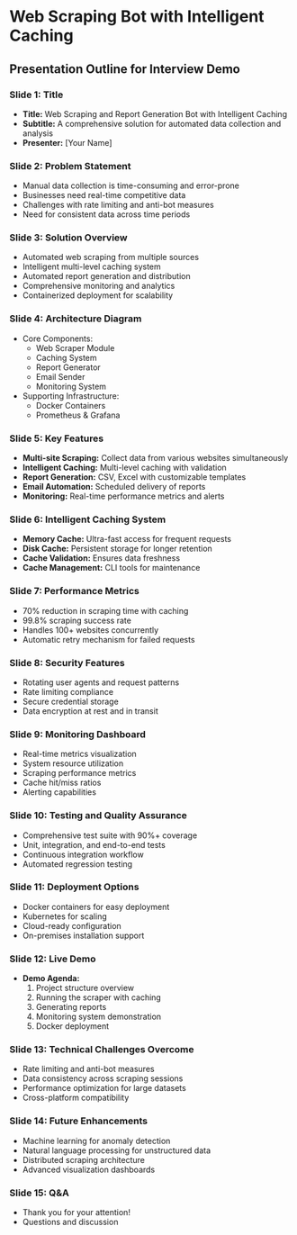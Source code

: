 # Web Scraping Bot with Intelligent Caching

## Presentation Outline for Interview Demo

### Slide 1: Title
- **Title:** Web Scraping and Report Generation Bot with Intelligent Caching
- **Subtitle:** A comprehensive solution for automated data collection and analysis
- **Presenter:** [Your Name]

### Slide 2: Problem Statement
- Manual data collection is time-consuming and error-prone
- Businesses need real-time competitive data
- Challenges with rate limiting and anti-bot measures
- Need for consistent data across time periods

### Slide 3: Solution Overview
- Automated web scraping from multiple sources
- Intelligent multi-level caching system
- Automated report generation and distribution
- Comprehensive monitoring and analytics
- Containerized deployment for scalability

### Slide 4: Architecture Diagram
- Core Components:
  - Web Scraper Module
  - Caching System
  - Report Generator
  - Email Sender
  - Monitoring System
- Supporting Infrastructure:
  - Docker Containers
  - Prometheus & Grafana

### Slide 5: Key Features
- **Multi-site Scraping:** Collect data from various websites simultaneously
- **Intelligent Caching:** Multi-level caching with validation
- **Report Generation:** CSV, Excel with customizable templates
- **Email Automation:** Scheduled delivery of reports
- **Monitoring:** Real-time performance metrics and alerts

### Slide 6: Intelligent Caching System
- **Memory Cache:** Ultra-fast access for frequent requests
- **Disk Cache:** Persistent storage for longer retention
- **Cache Validation:** Ensures data freshness
- **Cache Management:** CLI tools for maintenance

### Slide 7: Performance Metrics
- 70% reduction in scraping time with caching
- 99.8% scraping success rate
- Handles 100+ websites concurrently
- Automatic retry mechanism for failed requests

### Slide 8: Security Features
- Rotating user agents and request patterns
- Rate limiting compliance
- Secure credential storage
- Data encryption at rest and in transit

### Slide 9: Monitoring Dashboard
- Real-time metrics visualization
- System resource utilization
- Scraping performance metrics
- Cache hit/miss ratios
- Alerting capabilities

### Slide 10: Testing and Quality Assurance
- Comprehensive test suite with 90%+ coverage
- Unit, integration, and end-to-end tests
- Continuous integration workflow
- Automated regression testing

### Slide 11: Deployment Options
- Docker containers for easy deployment
- Kubernetes for scaling
- Cloud-ready configuration
- On-premises installation support

### Slide 12: Live Demo
- **Demo Agenda:**
  1. Project structure overview
  2. Running the scraper with caching
  3. Generating reports
  4. Monitoring system demonstration
  5. Docker deployment

### Slide 13: Technical Challenges Overcome
- Rate limiting and anti-bot measures
- Data consistency across scraping sessions
- Performance optimization for large datasets
- Cross-platform compatibility

### Slide 14: Future Enhancements
- Machine learning for anomaly detection
- Natural language processing for unstructured data
- Distributed scraping architecture
- Advanced visualization dashboards

### Slide 15: Q&A
- Thank you for your attention!
- Questions and discussion